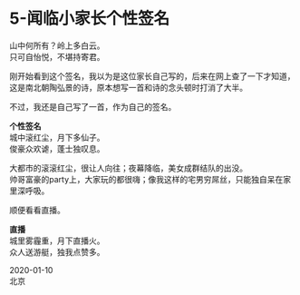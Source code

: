 # 5-闻临小家长个性签名
山中何所有？岭上多白云。  
只可自怡悦，不堪持寄君。  

刚开始看到这个签名，我以为是这位家长自己写的，后来在网上查了一下才知道，这是南北朝陶弘景的诗，原本想写一首和诗的念头顿时打消了大半。  

不过，我还是自己写了一首，作为自己的签名。  

**个性签名**  
城中滚红尘，月下多仙子。  
俊豪众欢谑，蓬士独叹息。  

大都市的滚滚红尘，很让人向往；夜幕降临，美女成群结队的出没。  
帅哥富豪的party上，大家玩的都很嗨；像我这样的宅男穷屌丝，只能独自呆在家里深呼吸。  

顺便看看直播。  

**直播**  
城里雾霾重，月下直播火。  
众人送游艇，独我点赞多。  

2020-01-10  
北京
